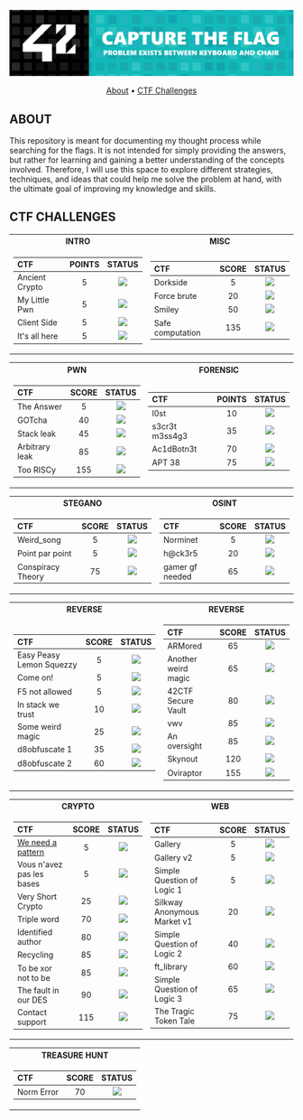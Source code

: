 <p align="center">
  <img src="https://github.com/jotavare/jotavare/blob/main/42/banner/ctf/ctf_banner.png">
</p>

<p align="center">
	<a href="#about">About</a> •
	<a href="#ctf-challenges">CTF Challenges</a>
</p>

## ABOUT
This repository is meant for documenting my thought process while searching for the flags. It is not intended for simply providing the answers, but rather for learning and gaining a better understanding of the concepts involved. Therefore, I will use this space to explore different strategies, techniques, and ideas that could help me solve the problem at hand, with the ultimate goal of improving my knowledge and skills.

## CTF CHALLENGES
<div align="center">
<table>
<tr><th>INTRO</th><th>MISC</th></tr>
<tr><td>

| CTF | POINTS | STATUS |
| :--- | :---: | :---: |
| Ancient Crypto	| 5	| <img src="https://img.shields.io/badge/done-sucess" /> |
| My Little Pwn		| 5	| <img src="https://img.shields.io/badge/done-sucess" /> |
| Client Side		| 5	| <img src="https://img.shields.io/badge/done-sucess" /> |
| It's all here		| 5	| <img src="https://img.shields.io/badge/done-sucess" /> |

</td><td>

| CTF | SCORE | STATUS |
| :--- | :---: | :---: |
| Dorkside		| 5	| <img src="https://img.shields.io/badge/done-sucess" /> |
| Force brute		| 20	| <img src="https://img.shields.io/badge/waiting-red" /> |
| Smiley		| 50	| <img src="https://img.shields.io/badge/waiting-red" /> |
| Safe computation	| 135	| <img src="https://img.shields.io/badge/waiting-red" /> |

</td></tr> </table>
</div>

<div align="center">
<table>
<tr><th>PWN</th><th>FORENSIC</th></tr>
<tr><td>

| CTF | SCORE | STATUS |
| :--- | :---: | :---: |
| The Answer		| 5	| <img src="https://img.shields.io/badge/done-sucess" /> |
| GOTcha		| 40	| <img src="https://img.shields.io/badge/waiting-red" /> |
| Stack leak		| 45	| <img src="https://img.shields.io/badge/waiting-red" /> |
| Arbitrary leak	| 85	| <img src="https://img.shields.io/badge/waiting-red" /> |
| Too RISCy		| 155	| <img src="https://img.shields.io/badge/waiting-red" /> |

</td><td>

| CTF | POINTS | STATUS |
| :--- | :---: | :---: |
| l0st			| 10	| <img src="https://img.shields.io/badge/waiting-red" /> |
| s3cr3t m3ss4g3	| 35	| <img src="https://img.shields.io/badge/waiting-red" /> |
| Ac1dBotn3t		| 70	| <img src="https://img.shields.io/badge/waiting-red" /> |
| APT 38		| 75	| <img src="https://img.shields.io/badge/waiting-red" /> |

</td></tr> </table>
</div>

<div align="center">
<table>
<tr><th>STEGANO</th><th>OSINT</th></tr>
<tr><td>

| CTF | SCORE | STATUS |
| :--- | :---: | :---: |
| Weird_song		| 5	| <img src="https://img.shields.io/badge/waiting-red" /> |
| Point par point	| 5	| <img src="https://img.shields.io/badge/waiting-red" /> |
| Conspiracy Theory	| 75	| <img src="https://img.shields.io/badge/waiting-red" /> |

</td><td>

| CTF | SCORE | STATUS |
| :--- | :---: | :---: |
| Norminet		| 5	| <img src="https://img.shields.io/badge/waiting-red" /> |
| h@ck3r5		| 20	| <img src="https://img.shields.io/badge/waiting-red" /> |
| gamer gf needed	| 65	| <img src="https://img.shields.io/badge/waiting-red" /> |

</td></tr> </table>
</div>

<div align="center">
<table>
<tr><th>REVERSE</th><th>REVERSE</th></tr>
<tr><td>

| CTF | SCORE | STATUS |
| :--- | :---: | :---: |
| Easy Peasy Lemon Squezzy	| 5	| <img src="https://img.shields.io/badge/done-sucess" /> |
| Come on!			| 5	| <img src="https://img.shields.io/badge/waiting-red" /> |
| F5 not allowed		| 5	| <img src="https://img.shields.io/badge/waiting-red" /> |
| In stack we trust		| 10	| <img src="https://img.shields.io/badge/waiting-red" /> |
| Some weird magic		| 25	| <img src="https://img.shields.io/badge/waiting-red" /> |
| d8obfuscate 1			| 35	| <img src="https://img.shields.io/badge/waiting-red" /> |
| d8obfuscate 2			| 60	| <img src="https://img.shields.io/badge/waiting-red" /> |

</td><td>

| CTF | SCORE | STATUS |
| :--- | :---: | :---: |
| ARMored			| 65	| <img src="https://img.shields.io/badge/waiting-red" /> |
| Another weird magic		| 65	| <img src="https://img.shields.io/badge/waiting-red" /> |
| 42CTF Secure Vault		| 80	| <img src="https://img.shields.io/badge/waiting-red" /> |
| vwv				| 85	| <img src="https://img.shields.io/badge/waiting-red" /> |
| An oversight			| 85	| <img src="https://img.shields.io/badge/waiting-red" /> |
| Skynout			| 120	| <img src="https://img.shields.io/badge/waiting-red" /> |
| Oviraptor			| 155	| <img src="https://img.shields.io/badge/waiting-red" /> |

</td></tr> </table>
</div>

<div align="center">
<table>
<tr><th>CRYPTO</th><th>WEB</th></tr>
<tr><td>

| CTF | SCORE | STATUS |
| :--- | :---: | :---: |
| [We need a pattern](https://github.com/jotavare/42-ctf/tree/main/42ctf/crypto/we_need_a_patern) | 5	| <img src="https://img.shields.io/badge/done-sucess" /> |
| Vous n'avez pas les bases	| 5	| <img src="https://img.shields.io/badge/done-sucess" /> |
| Very Short Crypto		| 25	| <img src="https://img.shields.io/badge/waiting-red" /> |
| Triple word			| 70	| <img src="https://img.shields.io/badge/waiting-red" /> |
| Identified author		| 80	| <img src="https://img.shields.io/badge/waiting-red" /> |
| Recycling			| 85	| <img src="https://img.shields.io/badge/waiting-red" /> |
| To be xor not to be		| 85	| <img src="https://img.shields.io/badge/waiting-red" /> |
| The fault in our DES		| 90	| <img src="https://img.shields.io/badge/waiting-red" /> |
| Contact support		| 115	| <img src="https://img.shields.io/badge/waiting-red" /> |

</td><td>

| CTF | SCORE | STATUS |
| :--- | :---: | :---: |
| Gallery			| 5	| <img src="https://img.shields.io/badge/waiting-red" /> |
| Gallery v2			| 5	| <img src="https://img.shields.io/badge/waiting-red" /> |
| Simple Question of Logic 1	| 5	| <img src="https://img.shields.io/badge/waiting-red" /> |
| Silkway Anonymous Market v1	| 20	| <img src="https://img.shields.io/badge/waiting-red" /> |
| Simple Question of Logic 2	| 40	| <img src="https://img.shields.io/badge/waiting-red" /> |
| ft_library			| 60	| <img src="https://img.shields.io/badge/waiting-red" /> |
| Simple Question of Logic 3	| 65	| <img src="https://img.shields.io/badge/waiting-red" /> |
| The Tragic Token Tale		| 75	| <img src="https://img.shields.io/badge/waiting-red" /> |

</td></tr> </table>
</div>

<div align="center">
<table>
<tr><th>TREASURE HUNT</th>
<tr><td>

| CTF | SCORE | STATUS |
| :--- | :---: | :---: |
| Norm Error			| 70	| <img src="https://img.shields.io/badge/waiting-red" /> |

</td></tr> </table>
</div>

